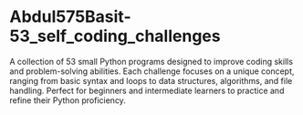 # Abdul575Basit-53_self_coding_challenges
A collection of 53 small Python programs designed to improve coding skills and problem-solving abilities. Each challenge focuses on a unique concept, ranging from basic syntax and loops to data structures, algorithms, and file handling. Perfect for beginners and intermediate learners to practice and refine their Python proficiency.
